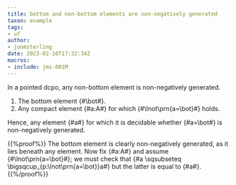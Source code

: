 ```yaml
---
title: bottom and non-bottom elements are non-negatively generated
taxon: example
tags: 
- uf
author:
- jonmsterling
date: 2023-02-16T17:32:34Z
macros:
- include: jms-001M
---
```


In a pointed dcpo, any non-bottom element is non-negatively generated.
1. The bottom element {#\bot#}.
2. Any compact element {#a:A#} for which {#\lnot\prn{a=\bot}#} holds.

Hence, any element {#a#} for which it is decidable whether {#a=\bot#} is non-negatively generated.

{{%proof%}}
The bottom element is clearly non-negatively generated, as it lies beneath any element. Now fix {#a:A#} and assume {#\lnot\prn{a=\bot}#}; we must check that {#a \sqsubseteq \bigsqcup_{p:\lnot\prn{a=\bot}}a#} but the latter is equal to {#a#}.
{{%/proof%}}
